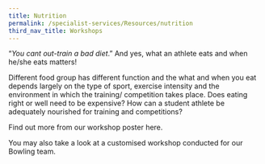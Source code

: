 ```yaml
---
title: Nutrition
permalink: /specialist-services/Resources/nutrition
third_nav_title: Workshops
---
```



“*You cant out-train a bad diet*.” And yes, what an athlete eats and when he/she eats matters!  

Different food group has different function and the what and when you eat depends largely on the type of sport, exercise intensity and the environment in which the training/ competition takes place.   Does eating right or well need to be expensive? How can a student athlete be adequately nourished for training and competitions?

Find out more from our workshop poster here. [](/files/workshops-by-tp/Sports%20Leaders%20Workshop%202021_Nutrition.pdf)

You may also take a look at a customised workshop conducted for our Bowling team. [](/files/workshops-by-tp/Nutrition%20for%20Bowling%20Team.pdf)
